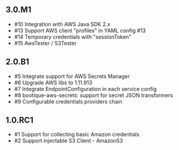 ## 3.0.M1

* #10 Integration with AWS Java SDK 2.x
* #13 Support AWS client "profiles" in YAML config #13
* #14 Temporary credentials with "sessionToken"
* #15 AwsTester / S3Tester

## 2.0.B1

* #5 Integrate support for AWS Secrets Manager
* #6 Upgrade AWS libs to 1.11.913
* #7 Integrate EndpointConfiguration in each service config
* #8 bootique-aws-secrets: support for secret JSON transformers
* #9 Configurable credentials providers chain

## 1.0.RC1

* #1 Support for collecting basic Amazon credentials
* #2 Support injectable S3 Client - AmazonS3
